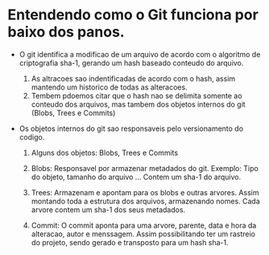 # Entendendo como o Git funciona por baixo dos panos.

* O git identifica a modificao de um arquivo de acordo com o algoritmo de criptografia sha-1, gerando um hash baseado conteudo do arquivo.
    1. As altracoes sao indentificadas de acordo com o hash, assim mantendo um historico de todas as alteracoes.
    2. Tembem pdoemos citar que o hash nao se delimita somente ao conteudo dos arquivos, mas tambem dos objetos internos do git (Blobs, Trees e Commits)

* Os objetos internos do git sao responsaveis pelo versionamento do codigo.
    1. Alguns dos objetos: Blobs, Trees e Commits

    2. Blobs: Responsavel por armazenar metadados do git. Exemplo: Tipo do objeto, tamanho do arquivo ... Contem um sha-1 do arquivo.

    3. Trees: Armazenam e apontam para os blobs e outras arvores. Assim montando toda a estrutura dos arquivos, armazenando nomes. Cada arvore contem um sha-1 dos seus metadados.

    4. Commit: O commit aponta para uma arvore, parente, data e hora da alteracao, autor e menssagem. Assim possibilitando ter um rastreio do projeto, sendo gerado e transposto para um hash sha-1.